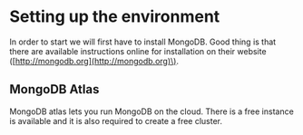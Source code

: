# Setting up the environment

In order to start we will first have to install MongoDB. Good thing is that there are available instructions online for installation on their website \([http://mongodb.org](http://mongodb.org)\). 



## MongoDB Atlas

MongoDB atlas lets you run MongoDB on the cloud. There is a free instance is available and it is also required to create a free cluster. 



